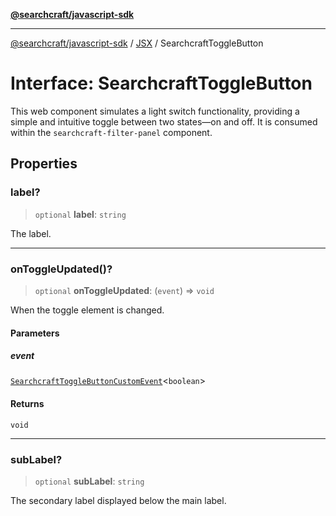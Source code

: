 [**@searchcraft/javascript-sdk**](https://docs.searchcraft.io/reference/sdk/js-vanilla/README.md)

***

[@searchcraft/javascript-sdk](https://docs.searchcraft.io/reference/sdk/js-vanilla/globals.md) / [JSX](https://docs.searchcraft.io/reference/sdk/js-vanilla/namespaces/JSX/README.md) / SearchcraftToggleButton

# Interface: SearchcraftToggleButton

This web component simulates a light switch functionality, providing a simple and intuitive toggle between two states—on and off.
It is consumed within the `searchcraft-filter-panel` component.

## Properties

### label?

> `optional` **label**: `string`

The label.

***

### onToggleUpdated()?

> `optional` **onToggleUpdated**: (`event`) => `void`

When the toggle element is changed.

#### Parameters

##### event

[`SearchcraftToggleButtonCustomEvent`](https://docs.searchcraft.io/reference/sdk/js-vanilla/interfaces/SearchcraftToggleButtonCustomEvent.md)\<`boolean`\>

#### Returns

`void`

***

### subLabel?

> `optional` **subLabel**: `string`

The secondary label displayed below the main label.
